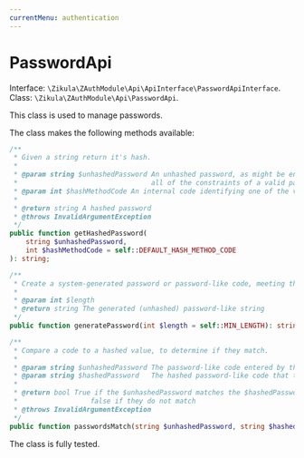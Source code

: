 ```yaml
---
currentMenu: authentication
---
```

# PasswordApi

Interface: `\Zikula\ZAuthModule\Api\ApiInterface\PasswordApiInterface`.  
Class: `\Zikula\ZAuthModule\Api\PasswordApi`.

This class is used to manage passwords. 

The class makes the following methods available:

```php
/**
 * Given a string return it's hash.
 *
 * @param string $unhashedPassword An unhashed password, as might be entered by a user or generated by the system, that meets
 *                                 all of the constraints of a valid password for a user account
 * @param int $hashMethodCode An internal code identifying one of the valid user password hashing methods; optional
 *
 * @return string A hashed password
 * @throws InvalidArgumentException
 */
public function getHashedPassword(
    string $unhashedPassword,
    int $hashMethodCode = self::DEFAULT_HASH_METHOD_CODE
): string;

/**
 * Create a system-generated password or password-like code, meeting the configured constraints for a password.
 *
 * @param int $length
 * @return string The generated (unhashed) password-like string
 */
public function generatePassword(int $length = self::MIN_LENGTH): string;

/**
 * Compare a code to a hashed value, to determine if they match.
 *
 * @param string $unhashedPassword The password-like code entered by the user
 * @param string $hashedPassword   The hashed password-like code that the entered password-like code is to be compared to
 *
 * @return bool True if the $unhashedPassword matches the $hashedPassword with the given hashing method;
 *                  false if they do not match
 * @throws InvalidArgumentException
 */
public function passwordsMatch(string $unhashedPassword, string $hashedPassword): bool;
```

The class is fully tested.
